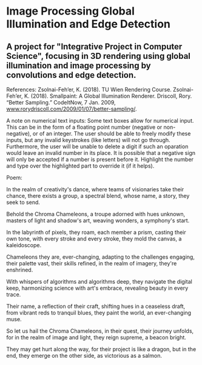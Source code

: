 # Image Processing Global Illumination and Edge Detection

## A project for "Integrative Project in Computer Science", focusing in 3D rendering using global illumination and image processing by convolutions and edge detection.


References:
Zsolnai-Feh’er, K. (2018). TU Wien Rendering Course.
Zsolnai-Feh’er, K. (2018). Smallpaint: A Global Illumination Renderer.
Driscoll, Rory. “Better Sampling.” CodeItNow, 7 Jan. 2009, www.rorydriscoll.com/2009/01/07/better-sampling/. 

A note on numerical text inputs:
Some text boxes allow for numerical input. This can be in the form of a floating point number (negative or non-negative), or of an integer. 
The user should be able to freely modify these inputs, but any invalid keystrokes (like letters) will not go through. 
Furthermore, the user will be unable to delete a digit if such an oparation would leave an invalid number in its place.
It is possible that a negative sign will only be accepted if a number is present before it. 
Highlight the number and type over the highlighted part to override it (if it helps).

Poem:
 
In the realm of creativity's dance, where teams of visionaries take their chance, there exists a group, a spectral blend, whose name, a story, they seek to send.

Behold the Chroma Chameleons, a troupe adorned with hues unknown, masters of light and shadow's art, weaving wonders, a symphony's start.

In the labyrinth of pixels, they roam, each member a prism, casting their own tone, with every stroke and every stroke, they mold the canvas, a kaleidoscope.

Chameleons they are, ever-changing, adapting to the challenges engaging, their palette vast, their skills refined, in the realm of imagery, they're enshrined.

With whispers of algorithms and algorithms deep, they navigate the digital keep, harmonizing science with art's embrace, revealing beauty in every trace.

Their name, a reflection of their craft, shifting hues in a ceaseless draft, from vibrant reds to tranquil blues, they paint the world, an ever-changing muse.

So let us hail the Chroma Chameleons, in their quest, their journey unfolds, for in the realm of image and light, they reign supreme, a beacon bright.

They may get hurt along the way, for their project is like a dragon, but in the end, they emerge on the other side, as victorious as a salmon.
